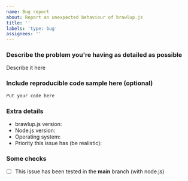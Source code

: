 ```yaml
---
name: Bug report
about: Report an unexpected behaviour of brawlup.js
title: ''
labels: 'type: bug'
assignees: ''
---
```

<!-- Have some questions? Join our Discord server: https://discord.gg/PhW2XJa2yy -->

### Describe the problem you're having as detailed as possible
Describe it here

### Include reproducible code sample here (optional)

```js
Put your code here
```

### Extra details
- brawlup.js version:
- Node.js version:
- Operating system:
- Priority this issue has (be realistic):

### Some checks
- [ ] This issue has been tested in the **main** branch (with node.js)

